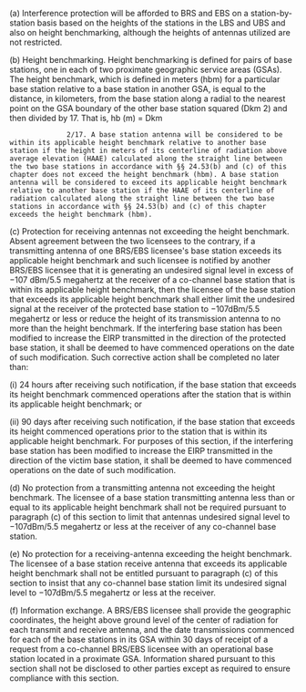 (a) Interference protection will be afforded to BRS and EBS on a station-by-station basis based on the heights of the stations in the LBS and UBS and also on height benchmarking, although the heights of antennas utilized are not restricted.

(b) Height benchmarking. Height benchmarking is defined for pairs of base stations, one in each of two proximate geographic service areas (GSAs). The height benchmark, which is defined in meters (hbm) for a particular base station relative to a base station in another GSA, is equal to the distance, in kilometers, from the base station along a radial to the nearest point on the GSA boundary of the other base station squared (Dkm
                  2) and then divided by 17. That is, hb (m) = Dkm

                  2/17. A base station antenna will be considered to be within its applicable height benchmark relative to another base station if the height in meters of its centerline of radiation above average elevation (HAAE) calculated along the straight line between the two base stations in accordance with §§ 24.53(b) and (c) of this chapter does not exceed the height benchmark (hbm). A base station antenna will be considered to exceed its applicable height benchmark relative to another base station if the HAAE of its centerline of radiation calculated along the straight line between the two base stations in accordance with §§ 24.53(b) and (c) of this chapter exceeds the height benchmark (hbm).

(c) Protection for receiving antennas not exceeding the height benchmark. Absent agreement between the two licensees to the contrary, if a transmitting antenna of one BRS/EBS licensee's base station exceeds its applicable height benchmark and such licensee is notified by another BRS/EBS licensee that it is generating an undesired signal level in excess of −107 dBm/5.5 megahertz at the receiver of a co-channel base station that is within its applicable height benchmark, then the licensee of the base station that exceeds its applicable height benchmark shall either limit the undesired signal at the receiver of the protected base station to −107dBm/5.5 megahertz or less or reduce the height of its transmission antenna to no more than the height benchmark. If the interfering base station has been modified to increase the EIRP transmitted in the direction of the protected base station, it shall be deemed to have commenced operations on the date of such modification. Such corrective action shall be completed no later than:

(i) 24 hours after receiving such notification, if the base station that exceeds its height benchmark commenced operations after the station that is within its applicable height benchmark; or

(ii) 90 days after receiving such notification, if the base station that exceeds its height commenced operations prior to the station that is within its applicable height benchmark. For purposes of this section, if the interfering base station has been modified to increase the EIRP transmitted in the direction of the victim base station, it shall be deemed to have commenced operations on the date of such modification.

(d) No protection from a transmitting antenna not exceeding the height benchmark. The licensee of a base station transmitting antenna less than or equal to its applicable height benchmark shall not be required pursuant to paragraph (c) of this section to limit that antennas undesired signal level to −107dBm/5.5 megahertz or less at the receiver of any co-channel base station.

(e) No protection for a receiving-antenna exceeding the height benchmark. The licensee of a base station receive antenna that exceeds its applicable height benchmark shall not be entitled pursuant to paragraph (c) of this section to insist that any co-channel base station limit its undesired signal level to −107dBm/5.5 megahertz or less at the receiver.

(f) Information exchange. A BRS/EBS licensee shall provide the geographic coordinates, the height above ground level of the center of radiation for each transmit and receive antenna, and the date transmissions commenced for each of the base stations in its GSA within 30 days of receipt of a request from a co-channel BRS/EBS licensee with an operational base station located in a proximate GSA. Information shared pursuant to this section shall not be disclosed to other parties except as required to ensure compliance with this section.

